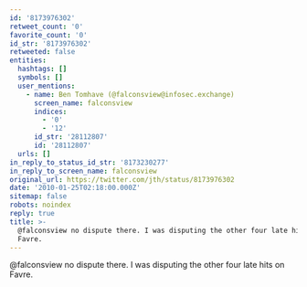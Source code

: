 ```yaml
---
id: '8173976302'
retweet_count: '0'
favorite_count: '0'
id_str: '8173976302'
retweeted: false
entities:
  hashtags: []
  symbols: []
  user_mentions:
    - name: Ben Tomhave (@falconsview@infosec.exchange)
      screen_name: falconsview
      indices:
        - '0'
        - '12'
      id_str: '28112807'
      id: '28112807'
  urls: []
in_reply_to_status_id_str: '8173230277'
in_reply_to_screen_name: falconsview
original_url: https://twitter.com/jth/status/8173976302
date: '2010-01-25T02:18:00.000Z'
sitemap: false
robots: noindex
reply: true
title: >-
  @falconsview no dispute there. I was disputing the other four late hits on
  Favre.
---
```


@falconsview no dispute there. I was disputing the other four late hits on Favre.
